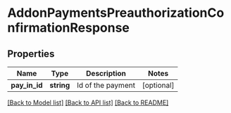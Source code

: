 # AddonPaymentsPreauthorizationConfirmationResponse

## Properties
Name | Type | Description | Notes
------------ | ------------- | ------------- | -------------
**pay_in_id** | **string** | Id of the payment | [optional] 

[[Back to Model list]](../README.md#documentation-for-models) [[Back to API list]](../README.md#documentation-for-api-endpoints) [[Back to README]](../README.md)


